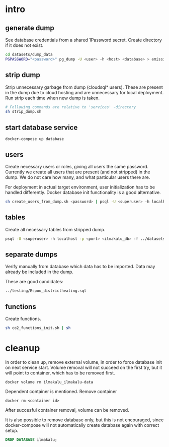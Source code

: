 # intro

## generate dump

See database credentials from a shared 1Password secret.
Create directory if it does not exist.

```sh
cd datasets/dump_data
PGPASSWORD="<password>" pg_dump -U <user> -h <host> <database> > emissiontest.sql
```
## strip dump

Strip unnecessary garbage from dump (cloudsql* users). These are
present in the dump due to cloud hosting and are unnecessary for
local deployment. Run strip each time when new dump is taken.

```sh
# Following commands are relative to 'services' -directory
sh strip_dump.sh
```

## start database service
```
docker-compose up database
```

## users

Create necessary users or roles, giving all users the same password.
Currently we create all users that are present (and not stripped) in the dump.
We do not care how many, and what particular users there are.

For deployment in actual target environment, user initialization has to
be handled differently. Docker database init functionality is a good alternative.

```sh
sh create_users_from_dump.sh <password> | psql -U <superuser> -h localhost -p <port> postgres
```

## tables

Create all necessary tables from stripped dump.

```sh
psql -U <superuser> -h localhost -p <port> <ilmakalu_db> -f ../datasets/dump_data/emissiontest_stripped.sql
```

## separate dumps

Verify manually from database which data has to be imported.
Data may already be included in the dump.

These are good candidates:

```sh
../testing/Espoo_districtheating.sql
```

## functions

Create functions.

```sh
sh co2_functions_init.sh | sh
```

# cleanup

In order to clean up, remove external volume, in order to force database init on next service start.
Volume removal will not succeed on the first try, but it will point to
container, which has to be removed first.

```
docker volume rm ilmakalu_ilmakalu-data
```

Dependent container is mentioned. Remove container

```
docker rm <container id>
```

After succesful container removal, volume can be removed.

It is also possible to remove database only, but this is not encouraged, since
docker-compose will not automatically create database again with correct setup.

```sql
DROP DATABASE ilmakalu;
```